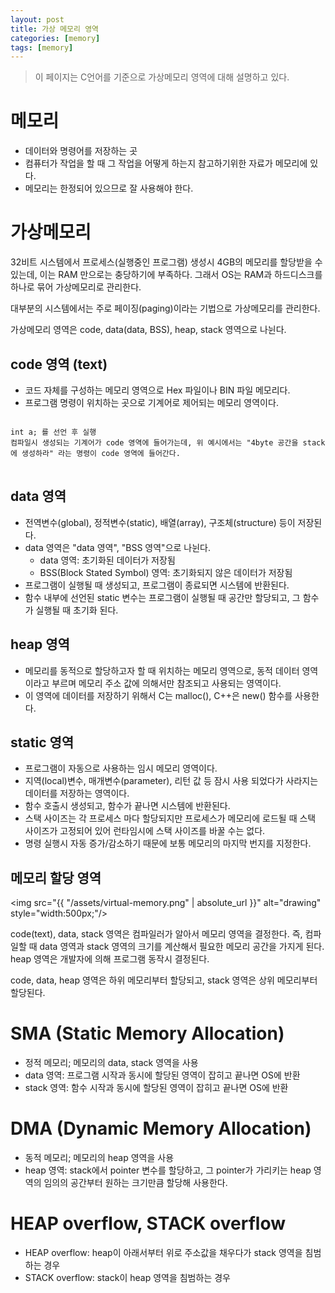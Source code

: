 ```yaml
---
layout: post
title: 가상 메모리 영역
categories: [memory]
tags: [memory]
---
```

> 이 페이지는 C언어를 기준으로 가상메모리 영역에 대해 설명하고 있다.

# 메모리

-   데이터와 명령어를 저장하는 곳
-   컴퓨터가 작업을 할 때 그 작업을 어떻게 하는지 참고하기위한 자료가 메모리에 있다.
-   메모리는 한정되어 있으므로 잘 사용해야 한다.

# 가상메모리

32비트 시스템에서 프로세스(실행중인 프로그램) 생성시 4GB의 메모리를 할당받을 수 있는데, 이는 RAM 만으로는 충당하기에 부족하다. 그래서 OS는 RAM과 하드디스크를 하나로 묶어 가상메모리로 관리한다.

대부분의 시스템에서는 주로 페이징(paging)이라는 기법으로 가상메모리를 관리한다.

가상메모리 영역은 code, data(data, BSS), heap, stack 영역으로 나뉜다.

## code 영역 (text)

-   코드 자체를 구성하는 메모리 영역으로 Hex 파일이나 BIN 파일 메모리다.
-   프로그램 명령이 위치하는 곳으로 기계어로 제어되는 메모리 영역이다.

<pre>
<code>
int a; 를 선언 후 실행
컴파일시 생성되는 기계어가 code 영역에 들어가는데, 위 예시에서는 "4byte 공간을 stack에 생성하라" 라는 명령이 code 영역에 들어간다.
</code>
</pre>

## data 영역

-   전역변수(global), 정적변수(static), 배열(array), 구조체(structure) 등이 저장된다.
-   data 영역은 "data 영역", "BSS 영역"으로 나뉜다.
    -   data 영역: 초기화된 데이터가 저장됨
    -   BSS(Block Stated Symbol) 영역: 초기화되지 않은 데이터가 저장됨
-   프로그램이 실행될 때 생성되고, 프로그램이 종료되면 시스템에 반환된다.
-   함수 내부에 선언된 static 변수는 프로그램이 실행될 때 공간만 할당되고, 그 함수가 실행될 때 초기화 된다.

## heap 영역

-   메모리를 동적으로 할당하고자 할 때 위치하는 메모리 영역으로, 동적 데이터 영역이라고 부르며 메모리 주소 값에 의해서만 참조되고 사용되는 영역이다.
-   이 영역에 데이터를 저장하기 위해서 C는 malloc(), C++은 new() 함수를 사용한다.

## static 영역

-   프로그램이 자동으로 사용하는 임시 메모리 영역이다.
-   지역(local)변수, 매개변수(parameter), 리턴 값 등 잠시 사용 되었다가 사라지는 데이터를 저장하는 영역이다.
-   함수 호출시 생성되고, 함수가 끝나면 시스템에 반환된다.
-   스택 사이즈는 각 프로세스 마다 할당되지만 프로세스가 메모리에 로드될 때 스택 사이즈가 고정되어 있어 런타임시에 스택 사이즈를 바꿀 수는 없다.
-   명령 실행시 자동 증가/감소하기 때문에 보통 메모리의 마지막 번지를 지정한다.

## 메모리 할당 영역

<img src="{{ "/assets/virtual-memory.png" | absolute_url }}" alt="drawing" style="width:500px;"/>

code(text), data, stack 영역은 컴파일러가 알아서 메모리 영역을 결정한다. 즉, 컴파일할 때 data 영역과 stack 영역의 크기를 계산해서 필요한 메모리 공간을 가지게 된다. heap 영역은 개발자에 의해 프로그램 동작시 결정된다.

code, data, heap 영역은 하위 메모리부터 할당되고, stack 영역은 상위 메모리부터 할당된다.

# SMA (Static Memory Allocation)

-   정적 메모리; 메모리의 data, stack 영역을 사용
-   data 영역: 프로그램 시작과 동시에 할당된 영역이 잡히고 끝나면 OS에 반환
-   stack 영역: 함수 시작과 동시에 할당된 영역이 잡히고 끝나면 OS에 반환

# DMA (Dynamic Memory Allocation)

-   동적 메모리; 메모리의 heap 영역을 사용
-   heap 영역: stack에서 pointer 변수를 할당하고, 그 pointer가 가리키는 heap 영역의 임의의 공간부터 원하는 크기만큼 할당해 사용한다.

# HEAP overflow, STACK overflow

-   HEAP overflow: heap이 아래서부터 위로 주소값을 채우다가 stack 영역을 침범하는 경우
-   STACK overflow: stack이 heap 영역을 침범하는 경우
